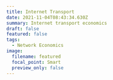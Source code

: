 ```yaml
---
title: Internet Transport
date: 2021-11-04T08:43:34.630Z
summary: Internet transport economics
draft: false
featured: false
tags:
  - Network Economics
image:
  filename: featured
  focal_point: Smart
  preview_only: false
---
```

